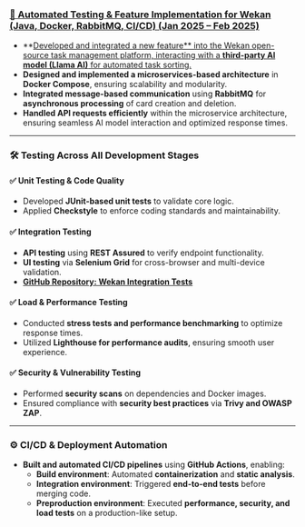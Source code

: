 ### [🚀 Automated Testing & Feature Implementation for Wekan (Java, Docker, RabbitMQ, CI/CD) (Jan 2025 – Feb 2025)](https://www.canva.com/design/DAGgZ2Qkylc/_nHOjuIGLun6J_FbEnk-4Q/view?utm_content=DAGgZ2Qkylc&utm_campaign=designshare&utm_medium=link2&utm_source=uniquelinks&utlId=h2f642b72dd)

- **[Developed and integrated a new feature** into the Wekan open-source task management platform, interacting with a **third-party AI model (Llama AI)** for automated task sorting.](https://github.com/AdamRayann/AICardsSorter.git)
- **Designed and implemented a microservices-based architecture** in **Docker Compose**, ensuring scalability and modularity.
- **Integrated message-based communication** using **RabbitMQ** for **asynchronous processing** of card creation and deletion.
- **Handled API requests efficiently** within the microservice architecture, ensuring seamless AI model interaction and optimized response times.

---

### 🛠️ **Testing Across All Development Stages**

#### **✅ Unit Testing & Code Quality**
- Developed **JUnit-based unit tests** to validate core logic.
- Applied **Checkstyle** to enforce coding standards and maintainability.

#### **✅ Integration Testing**
- **API testing** using **REST Assured** to verify endpoint functionality.
- **UI testing** via **Selenium Grid** for cross-browser and multi-device validation.  
- **[GitHub Repository: Wekan Integration Tests](https://github.com/AdamRayann/WekanTesting.git)**  

#### **✅ Load & Performance Testing**
- Conducted **stress tests and performance benchmarking** to optimize response times.
- Utilized **Lighthouse for performance audits**, ensuring smooth user experience.

#### **✅ Security & Vulnerability Testing**
- Performed **security scans** on dependencies and Docker images.
- Ensured compliance with **security best practices** via **Trivy and OWASP ZAP**.

---

### ⚙️ **CI/CD & Deployment Automation**
- **Built and automated CI/CD pipelines** using **GitHub Actions**, enabling:
  - **Build environment**: Automated **containerization** and **static analysis**.
  - **Integration environment**: Triggered **end-to-end tests** before merging code.
  - **Preproduction environment**: Executed **performance, security, and load tests** on a production-like setup.
